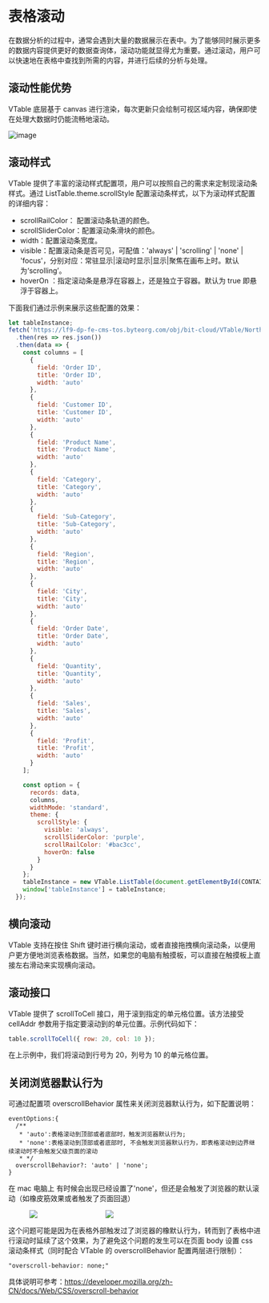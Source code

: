 # 表格滚动

在数据分析的过程中，通常会遇到大量的数据展示在表中。为了能够同时展示更多的数据内容提供更好的数据查询体，滚动功能就显得尤为重要。通过滚动，用户可以快速地在表格中查找到所需的内容，并进行后续的分析与处理。

## 滚动性能优势

VTable 底层基于 canvas 进行渲染，每次更新只会绘制可视区域内容，确保即使在处理大数据时仍能流畅地滚动。

![image](https://lf9-dp-fe-cms-tos.byteorg.com/obj/bit-cloud/a2c7623458257d1562627090d.gif)

## 滚动样式

VTable 提供了丰富的滚动样式配置项，用户可以按照自己的需求来定制现滚动条样式。通过 ListTable.theme.scrollStyle 配置滚动条样式，以下为滚动样式配置的详细内容：

- scrollRailColor： 配置滚动条轨道的颜色。
- scrollSliderColor：配置滚动条滑块的颜色。
- width：配置滚动条宽度。
- visible：配置滚动条是否可见，可配值：'always' | 'scrolling' | 'none' | 'focus'，分别对应：常驻显示|滚动时显示|显示|聚焦在画布上时。默认为‘scrolling’。
- hoverOn ：指定滚动条是悬浮在容器上，还是独立于容器。默认为 true 即悬浮于容器上。

下面我们通过示例来展示这些配置的效果：

```javascript livedemo   template=vtable
let tableInstance;
fetch('https://lf9-dp-fe-cms-tos.byteorg.com/obj/bit-cloud/VTable/North_American_Superstore_data.json')
  .then(res => res.json())
  .then(data => {
    const columns = [
      {
        field: 'Order ID',
        title: 'Order ID',
        width: 'auto'
      },
      {
        field: 'Customer ID',
        title: 'Customer ID',
        width: 'auto'
      },
      {
        field: 'Product Name',
        title: 'Product Name',
        width: 'auto'
      },
      {
        field: 'Category',
        title: 'Category',
        width: 'auto'
      },
      {
        field: 'Sub-Category',
        title: 'Sub-Category',
        width: 'auto'
      },
      {
        field: 'Region',
        title: 'Region',
        width: 'auto'
      },
      {
        field: 'City',
        title: 'City',
        width: 'auto'
      },
      {
        field: 'Order Date',
        title: 'Order Date',
        width: 'auto'
      },
      {
        field: 'Quantity',
        title: 'Quantity',
        width: 'auto'
      },
      {
        field: 'Sales',
        title: 'Sales',
        width: 'auto'
      },
      {
        field: 'Profit',
        title: 'Profit',
        width: 'auto'
      }
    ];

    const option = {
      records: data,
      columns,
      widthMode: 'standard',
      theme: {
        scrollStyle: {
          visible: 'always',
          scrollSliderColor: 'purple',
          scrollRailColor: '#bac3cc',
          hoverOn: false
        }
      }
    };
    tableInstance = new VTable.ListTable(document.getElementById(CONTAINER_ID), option);
    window['tableInstance'] = tableInstance;
  });
```

## 横向滚动

VTable 支持在按住 Shift 键时进行横向滚动，或者直接拖拽横向滚动条，以便用户更方便地浏览表格数据。当然，如果您的电脑有触摸板，可以直接在触摸板上直接左右滑动来实现横向滚动。

## 滚动接口

VTable 提供了 scrollToCell 接口，用于滚到指定的单元格位置。该方法接受 cellAddr 参数用于指定要滚动到的单元位置。示例代码如下：

```javascript
table.scrollToCell({ row: 20, col: 10 });
```

在上示例中，我们将滚动到行号为 20，列号为 10 的单元格位置。

## 关闭浏览器默认行为

可通过配置项 overscrollBehavior 属性来关闭浏览器默认行为，如下配置说明：

```
eventOptions:{
  /**
   * 'auto':表格滚动到顶部或者底部时，触发浏览器默认行为;
   * 'none':表格滚动到顶部或者底部时, 不会触发浏览器默认行为，即表格滚动到边界继续滚动时不会触发父级页面的滚动
   * */
  overscrollBehavior?: 'auto' | 'none';
}
```

在 mac 电脑上 有时候会出现已经设置了'none'，但还是会触发了浏览器的默认滚动（如橡皮筋效果或者触发了页面回退）

<div style="display: flex;">
 <div style="width: 20%; text-align: center;">
     <img src="https://lf9-dp-fe-cms-tos.byteorg.com/obj/bit-cloud/VTable/guide/scroll-bounce.gif" />
  </div>
  <div style="width: 10%; text-align: center;">
  </div>
  <div style="width: 20%; text-align: center;">
     <img src="https://lf9-dp-fe-cms-tos.byteorg.com/obj/bit-cloud/VTable/guide/scroll-back.jpeg" />
  </div>
</div>

这个问题可能是因为在表格外部触发过了浏览器的橡默认行为，转而到了表格中进行滚动时延续了这个效果，为了避免这个问题的发生可以在页面 body 设置 css 滚动条样式（同时配合 VTable 的 overscrollBehavior 配置两层进行限制）：

```
"overscroll-behavior: none;"
```

具体说明可参考：https://developer.mozilla.org/zh-CN/docs/Web/CSS/overscroll-behavior
